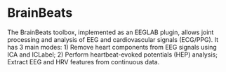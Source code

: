 # BrainBeats
The BrainBeats toolbox, implemented as an EEGLAB plugin, allows joint processing and analysis of EEG and cardiovascular signals (ECG/PPG). It has 3 main modes: 1) Remove heart components from EEG signals using ICA and ICLabel; 2) Perform heartbeat-evoked potentials (HEP) analysis; Extract EEG and HRV features from continuous data. 
